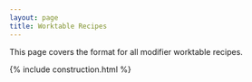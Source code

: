 ```yaml
---
layout: page
title: Worktable Recipes
---
```

This page covers the format for all modifier worktable recipes.

{% include construction.html %}